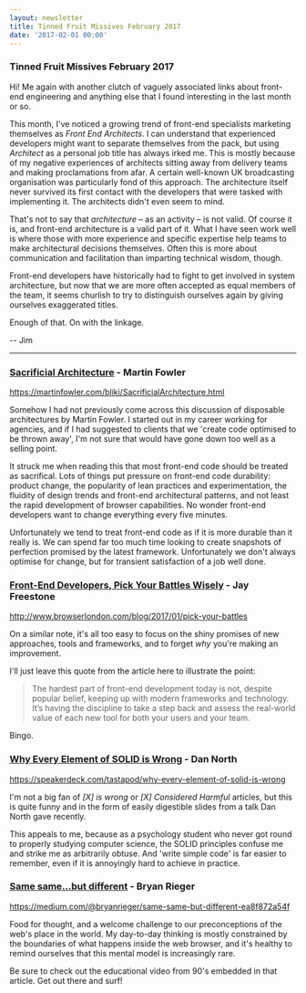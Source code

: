 ```yaml
---
layout: newsletter
title: Tinned Fruit Missives February 2017
date: '2017-02-01 00:00'
---
```


### Tinned Fruit Missives February 2017

Hi! Me again with another clutch of vaguely associated links about front-end engineering and anything else that I found interesting in the last month or so.

This month, I've noticed a growing trend of front-end specialists marketing themselves as _Front End Architects_. I can understand that experienced developers might want to separate themselves from the pack, but using _Architect_ as a personal job title has always irked me. This is mostly because of my negative experiences of architects sitting away from delivery teams and making proclamations from afar. A certain well-known UK broadcasting organisation was particularly fond of this approach. The architecture itself never survived its first contact with the developers that were tasked with implementing it. The architects didn't even seem to mind.

That's not to say that _architecture_ – as an activity – is not valid. Of course it is, and front-end architecture is a valid part of it. What I have seen work well is where those with more experience and specific expertise help teams to make architectural decisions themselves. Often this is more about communication and facilitation than imparting technical wisdom, though.

Front-end developers have historically had to fight to get involved in system architecture, but now that we are more often accepted as equal members of the team, it seems churlish to try to distinguish ourselves again by giving ourselves exaggerated titles.

Enough of that. On with the linkage.

-- Jim

---

### [Sacrificial Architecture](https://martinfowler.com/bliki/SacrificialArchitecture.html) - Martin Fowler

https://martinfowler.com/bliki/SacrificialArchitecture.html

Somehow I had not previously come across this discussion of disposable architectures by Martin Fowler. I started out in my career working for agencies, and if I had suggested to clients that we 'create code optimised to be thrown away', I'm not sure that would have gone down too well as a selling point.

It struck me when reading this that most front-end code should be treated as sacrifical. Lots of things put pressure on front-end code durability: product change, the popularity of lean practices and experimentation, the fluidity of design trends and front-end architectural patterns, and not least the rapid development of browser capabilities. No wonder front-end developers want to change everything every five minutes.

Unfortunately we tend to treat front-end code as if it is more durable than it really is. We can spend far too much time looking to create snapshots of perfection promised by the latest framework. Unfortunately we don't always optimise for change, but for transient satisfaction of a job well done. 

### [Front-End Developers, Pick Your Battles Wisely](http://www.browserlondon.com/blog/2017/01/pick-your-battles) - Jay Freestone

http://www.browserlondon.com/blog/2017/01/pick-your-battles

On a similar note, it's all too easy to focus on the shiny promises of new approaches, tools and frameworks, and to forget _why_ you're making an improvement.

I'll just leave this quote from the article here to illustrate the point:

> The hardest part of front-end development today is not, despite popular belief, keeping up with modern frameworks and technology. It’s having the discipline to take a step back and assess the real-world value of each new tool for both your users and your team.

Bingo.

### [Why Every Element of SOLID is Wrong](https://speakerdeck.com/tastapod/why-every-element-of-solid-is-wrong) - Dan North

https://speakerdeck.com/tastapod/why-every-element-of-solid-is-wrong

I'm not a big fan of _[X] is wrong_ or _[X] Considered Harmful_ articles, but this is quite funny and in the form of easily digestible slides from a talk Dan North gave recently.

This appeals to me, because as a psychology student who never got round to properly studying computer science, the SOLID principles confuse me and strike me as arbitrarily obtuse. And 'write simple code' is far easier to remember, even if it is annoyingly hard to achieve in practice.

### [Same same...but different](https://medium.com/@bryanrieger/same-same-but-different-ea8f872a54f) - Bryan Rieger

https://medium.com/@bryanrieger/same-same-but-different-ea8f872a54f

Food for thought, and a welcome challenge to our preconceptions of the web's place in the world. My day-to-day thinking is mostly constrained by the boundaries of what happens inside the web browser, and it's healthy to remind ourselves that this mental model is increasingly rare.

Be sure to check out the educational video from 90's embedded in that article. Get out there and surf!
